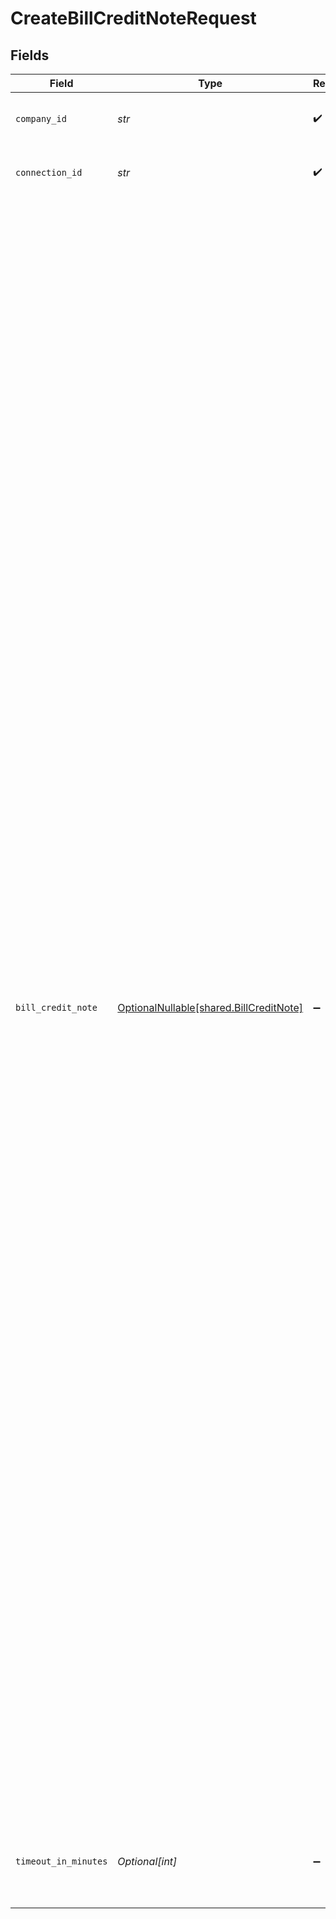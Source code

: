 # CreateBillCreditNoteRequest


## Fields

| Field                                                                                                                                                                                                                                                                                                                                                                                                                                                                                                                                                                                                                                                                                                                                                                                                                                                                                                                                                                                                                                                                                                                                                                                                                                                                                                                                                                                                                                                                                                                                                                                                                                                                                                                                                                                                                                                                                                                                                                                                                                                      | Type                                                                                                                                                                                                                                                                                                                                                                                                                                                                                                                                                                                                                                                                                                                                                                                                                                                                                                                                                                                                                                                                                                                                                                                                                                                                                                                                                                                                                                                                                                                                                                                                                                                                                                                                                                                                                                                                                                                                                                                                                                                       | Required                                                                                                                                                                                                                                                                                                                                                                                                                                                                                                                                                                                                                                                                                                                                                                                                                                                                                                                                                                                                                                                                                                                                                                                                                                                                                                                                                                                                                                                                                                                                                                                                                                                                                                                                                                                                                                                                                                                                                                                                                                                   | Description                                                                                                                                                                                                                                                                                                                                                                                                                                                                                                                                                                                                                                                                                                                                                                                                                                                                                                                                                                                                                                                                                                                                                                                                                                                                                                                                                                                                                                                                                                                                                                                                                                                                                                                                                                                                                                                                                                                                                                                                                                                | Example                                                                                                                                                                                                                                                                                                                                                                                                                                                                                                                                                                                                                                                                                                                                                                                                                                                                                                                                                                                                                                                                                                                                                                                                                                                                                                                                                                                                                                                                                                                                                                                                                                                                                                                                                                                                                                                                                                                                                                                                                                                    |
| ---------------------------------------------------------------------------------------------------------------------------------------------------------------------------------------------------------------------------------------------------------------------------------------------------------------------------------------------------------------------------------------------------------------------------------------------------------------------------------------------------------------------------------------------------------------------------------------------------------------------------------------------------------------------------------------------------------------------------------------------------------------------------------------------------------------------------------------------------------------------------------------------------------------------------------------------------------------------------------------------------------------------------------------------------------------------------------------------------------------------------------------------------------------------------------------------------------------------------------------------------------------------------------------------------------------------------------------------------------------------------------------------------------------------------------------------------------------------------------------------------------------------------------------------------------------------------------------------------------------------------------------------------------------------------------------------------------------------------------------------------------------------------------------------------------------------------------------------------------------------------------------------------------------------------------------------------------------------------------------------------------------------------------------------------------- | ---------------------------------------------------------------------------------------------------------------------------------------------------------------------------------------------------------------------------------------------------------------------------------------------------------------------------------------------------------------------------------------------------------------------------------------------------------------------------------------------------------------------------------------------------------------------------------------------------------------------------------------------------------------------------------------------------------------------------------------------------------------------------------------------------------------------------------------------------------------------------------------------------------------------------------------------------------------------------------------------------------------------------------------------------------------------------------------------------------------------------------------------------------------------------------------------------------------------------------------------------------------------------------------------------------------------------------------------------------------------------------------------------------------------------------------------------------------------------------------------------------------------------------------------------------------------------------------------------------------------------------------------------------------------------------------------------------------------------------------------------------------------------------------------------------------------------------------------------------------------------------------------------------------------------------------------------------------------------------------------------------------------------------------------------------- | ---------------------------------------------------------------------------------------------------------------------------------------------------------------------------------------------------------------------------------------------------------------------------------------------------------------------------------------------------------------------------------------------------------------------------------------------------------------------------------------------------------------------------------------------------------------------------------------------------------------------------------------------------------------------------------------------------------------------------------------------------------------------------------------------------------------------------------------------------------------------------------------------------------------------------------------------------------------------------------------------------------------------------------------------------------------------------------------------------------------------------------------------------------------------------------------------------------------------------------------------------------------------------------------------------------------------------------------------------------------------------------------------------------------------------------------------------------------------------------------------------------------------------------------------------------------------------------------------------------------------------------------------------------------------------------------------------------------------------------------------------------------------------------------------------------------------------------------------------------------------------------------------------------------------------------------------------------------------------------------------------------------------------------------------------------- | ---------------------------------------------------------------------------------------------------------------------------------------------------------------------------------------------------------------------------------------------------------------------------------------------------------------------------------------------------------------------------------------------------------------------------------------------------------------------------------------------------------------------------------------------------------------------------------------------------------------------------------------------------------------------------------------------------------------------------------------------------------------------------------------------------------------------------------------------------------------------------------------------------------------------------------------------------------------------------------------------------------------------------------------------------------------------------------------------------------------------------------------------------------------------------------------------------------------------------------------------------------------------------------------------------------------------------------------------------------------------------------------------------------------------------------------------------------------------------------------------------------------------------------------------------------------------------------------------------------------------------------------------------------------------------------------------------------------------------------------------------------------------------------------------------------------------------------------------------------------------------------------------------------------------------------------------------------------------------------------------------------------------------------------------------------- | ---------------------------------------------------------------------------------------------------------------------------------------------------------------------------------------------------------------------------------------------------------------------------------------------------------------------------------------------------------------------------------------------------------------------------------------------------------------------------------------------------------------------------------------------------------------------------------------------------------------------------------------------------------------------------------------------------------------------------------------------------------------------------------------------------------------------------------------------------------------------------------------------------------------------------------------------------------------------------------------------------------------------------------------------------------------------------------------------------------------------------------------------------------------------------------------------------------------------------------------------------------------------------------------------------------------------------------------------------------------------------------------------------------------------------------------------------------------------------------------------------------------------------------------------------------------------------------------------------------------------------------------------------------------------------------------------------------------------------------------------------------------------------------------------------------------------------------------------------------------------------------------------------------------------------------------------------------------------------------------------------------------------------------------------------------- |
| `company_id`                                                                                                                                                                                                                                                                                                                                                                                                                                                                                                                                                                                                                                                                                                                                                                                                                                                                                                                                                                                                                                                                                                                                                                                                                                                                                                                                                                                                                                                                                                                                                                                                                                                                                                                                                                                                                                                                                                                                                                                                                                               | *str*                                                                                                                                                                                                                                                                                                                                                                                                                                                                                                                                                                                                                                                                                                                                                                                                                                                                                                                                                                                                                                                                                                                                                                                                                                                                                                                                                                                                                                                                                                                                                                                                                                                                                                                                                                                                                                                                                                                                                                                                                                                      | :heavy_check_mark:                                                                                                                                                                                                                                                                                                                                                                                                                                                                                                                                                                                                                                                                                                                                                                                                                                                                                                                                                                                                                                                                                                                                                                                                                                                                                                                                                                                                                                                                                                                                                                                                                                                                                                                                                                                                                                                                                                                                                                                                                                         | Unique identifier for a company.                                                                                                                                                                                                                                                                                                                                                                                                                                                                                                                                                                                                                                                                                                                                                                                                                                                                                                                                                                                                                                                                                                                                                                                                                                                                                                                                                                                                                                                                                                                                                                                                                                                                                                                                                                                                                                                                                                                                                                                                                           | 8a210b68-6988-11ed-a1eb-0242ac120002                                                                                                                                                                                                                                                                                                                                                                                                                                                                                                                                                                                                                                                                                                                                                                                                                                                                                                                                                                                                                                                                                                                                                                                                                                                                                                                                                                                                                                                                                                                                                                                                                                                                                                                                                                                                                                                                                                                                                                                                                       |
| `connection_id`                                                                                                                                                                                                                                                                                                                                                                                                                                                                                                                                                                                                                                                                                                                                                                                                                                                                                                                                                                                                                                                                                                                                                                                                                                                                                                                                                                                                                                                                                                                                                                                                                                                                                                                                                                                                                                                                                                                                                                                                                                            | *str*                                                                                                                                                                                                                                                                                                                                                                                                                                                                                                                                                                                                                                                                                                                                                                                                                                                                                                                                                                                                                                                                                                                                                                                                                                                                                                                                                                                                                                                                                                                                                                                                                                                                                                                                                                                                                                                                                                                                                                                                                                                      | :heavy_check_mark:                                                                                                                                                                                                                                                                                                                                                                                                                                                                                                                                                                                                                                                                                                                                                                                                                                                                                                                                                                                                                                                                                                                                                                                                                                                                                                                                                                                                                                                                                                                                                                                                                                                                                                                                                                                                                                                                                                                                                                                                                                         | Unique identifier for a connection.                                                                                                                                                                                                                                                                                                                                                                                                                                                                                                                                                                                                                                                                                                                                                                                                                                                                                                                                                                                                                                                                                                                                                                                                                                                                                                                                                                                                                                                                                                                                                                                                                                                                                                                                                                                                                                                                                                                                                                                                                        | 2e9d2c44-f675-40ba-8049-353bfcb5e171                                                                                                                                                                                                                                                                                                                                                                                                                                                                                                                                                                                                                                                                                                                                                                                                                                                                                                                                                                                                                                                                                                                                                                                                                                                                                                                                                                                                                                                                                                                                                                                                                                                                                                                                                                                                                                                                                                                                                                                                                       |
| `bill_credit_note`                                                                                                                                                                                                                                                                                                                                                                                                                                                                                                                                                                                                                                                                                                                                                                                                                                                                                                                                                                                                                                                                                                                                                                                                                                                                                                                                                                                                                                                                                                                                                                                                                                                                                                                                                                                                                                                                                                                                                                                                                                         | [OptionalNullable[shared.BillCreditNote]](../../models/shared/billcreditnote.md)                                                                                                                                                                                                                                                                                                                                                                                                                                                                                                                                                                                                                                                                                                                                                                                                                                                                                                                                                                                                                                                                                                                                                                                                                                                                                                                                                                                                                                                                                                                                                                                                                                                                                                                                                                                                                                                                                                                                                                           | :heavy_minus_sign:                                                                                                                                                                                                                                                                                                                                                                                                                                                                                                                                                                                                                                                                                                                                                                                                                                                                                                                                                                                                                                                                                                                                                                                                                                                                                                                                                                                                                                                                                                                                                                                                                                                                                                                                                                                                                                                                                                                                                                                                                                         | N/A                                                                                                                                                                                                                                                                                                                                                                                                                                                                                                                                                                                                                                                                                                                                                                                                                                                                                                                                                                                                                                                                                                                                                                                                                                                                                                                                                                                                                                                                                                                                                                                                                                                                                                                                                                                                                                                                                                                                                                                                                                                        | {<br/>"id": "6a0e9dfb-87b0-47d3-aaaf-9753ae9e757d",<br/>"billCreditNoteNumber": "14763237",<br/>"totalAmount": 693,<br/>"remainingCredit": 693,<br/>"status": "Submitted",<br/>"issueDate": "2019-02-18T16:03:07.268Z",<br/>"note": "Track separately",<br/>"currency": "USD",<br/>"lineItems": [<br/>{<br/>"description": "AcmeMagnet",<br/>"unitAmount": 25,<br/>"discountAmount": 0,<br/>"quantity": 4,<br/>"subTotal": 100,<br/>"taxAmount": 10,<br/>"totalAmount": 110,<br/>"itemRef": {<br/>"id": "3"<br/>},<br/>"taxRateRef": {<br/>"id": "6c88aff3-7cb9-4980-a3d3-443e72e02498"<br/>},<br/>"accountRef": {<br/>"id": "3f267b10-757d-44c0-bef9-20f70cc8fbe3"<br/>},<br/>"trackingCategoryRefs": [<br/>{<br/>"id": "department_1",<br/>"name": "ACMERockets"<br/>},<br/>{<br/>"id": "costcode_2",<br/>"name": "ACM2-ACMESigns"<br/>}<br/>],<br/>"createdFromLineRef": [<br/>{<br/>"id": "8462",<br/>"dataType": "bill",<br/>"lineNumber": 1<br/>}<br/>]<br/>},<br/>{<br/>"description": "ACMEDisintegratingPistol",<br/>"unitAmount": 25,<br/>"discountAmount": 0,<br/>"quantity": 3,<br/>"subTotal": 75,<br/>"taxAmount": 7.5,<br/>"totalAmount": 82.5,<br/>"itemRef": {<br/>"id": "3abf0883-03f7-44c6-bc15-1372522d25e1"<br/>},<br/>"taxRateRef": {<br/>"id": "6c88aff3-7cb9-4980-a3d3-443e72e02498"<br/>},<br/>"accountRef": {<br/>"id": "3f267b10-757d-44c0-bef9-20f70cc8fbe3"<br/>}<br/>},<br/>{<br/>"description": "ACMEWhippedCreamDispenser",<br/>"unitAmount": 52,<br/>"discountAmount": 0,<br/>"quantity": 6,<br/>"subTotal": 312,<br/>"taxAmount": 31.2,<br/>"totalAmount": 343.2,<br/>"itemRef": {<br/>"id": "3691f3d9-0ff7-4358-8a93-bed31c1b4b03"<br/>},<br/>"taxRateRef": {<br/>"id": "6c88aff3-7cb9-4980-a3d3-443e72e02498"<br/>},<br/>"accountRef": {<br/>"id": "3f267b10-757d-44c0-bef9-20f70cc8fbe3"<br/>}<br/>},<br/>{<br/>"description": "ACMEJetPropelledPogoStick",<br/>"unitAmount": 130,<br/>"discountAmount": 0,<br/>"quantity": 1,<br/>"subTotal": 130,<br/>"taxAmount": 27.3,<br/>"totalAmount": 157.3,<br/>"itemRef": {<br/>"id": "075410d4-7edc-4936-ba52-9e1e43cbe300"<br/>},<br/>"taxRateRef": {<br/>"id": "d606732b-db18-44d7-823b-7f15f42c32ea"<br/>},<br/>"accountRef": {<br/>"id": "3f267b10-757d-44c0-bef9-20f70cc8fbe3"<br/>}<br/>}<br/>],<br/>"supplierRef": {<br/>"id": "67C6A7A1-5E84-4AC4-B950-24A114E379D0",<br/>"supplierName": "Chin's Gas and Oil"<br/>},<br/>"createdFromLineRef": {<br/>"id": "8462",<br/>"dataType": "bills",<br/>"line": 1<br/>}<br/>} |
| `timeout_in_minutes`                                                                                                                                                                                                                                                                                                                                                                                                                                                                                                                                                                                                                                                                                                                                                                                                                                                                                                                                                                                                                                                                                                                                                                                                                                                                                                                                                                                                                                                                                                                                                                                                                                                                                                                                                                                                                                                                                                                                                                                                                                       | *Optional[int]*                                                                                                                                                                                                                                                                                                                                                                                                                                                                                                                                                                                                                                                                                                                                                                                                                                                                                                                                                                                                                                                                                                                                                                                                                                                                                                                                                                                                                                                                                                                                                                                                                                                                                                                                                                                                                                                                                                                                                                                                                                            | :heavy_minus_sign:                                                                                                                                                                                                                                                                                                                                                                                                                                                                                                                                                                                                                                                                                                                                                                                                                                                                                                                                                                                                                                                                                                                                                                                                                                                                                                                                                                                                                                                                                                                                                                                                                                                                                                                                                                                                                                                                                                                                                                                                                                         | Time limit for the push operation to complete before it is timed out.                                                                                                                                                                                                                                                                                                                                                                                                                                                                                                                                                                                                                                                                                                                                                                                                                                                                                                                                                                                                                                                                                                                                                                                                                                                                                                                                                                                                                                                                                                                                                                                                                                                                                                                                                                                                                                                                                                                                                                                      |                                                                                                                                                                                                                                                                                                                                                                                                                                                                                                                                                                                                                                                                                                                                                                                                                                                                                                                                                                                                                                                                                                                                                                                                                                                                                                                                                                                                                                                                                                                                                                                                                                                                                                                                                                                                                                                                                                                                                                                                                                                            |